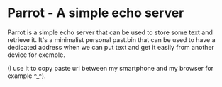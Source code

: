 # Parrot - A simple echo server

Parrot is a simple echo server that can be used to store some text and retrieve it.
It's a minimalist personal past.bin that can be used to have a dedicated address when
we can put text and get it easily from another device for exemple.

(I use it to copy paste url between my smartphone and my browser for example ^_^).


